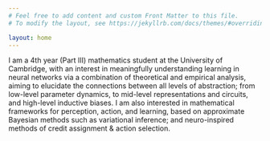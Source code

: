 ```yaml
---
# Feel free to add content and custom Front Matter to this file.
# To modify the layout, see https://jekyllrb.com/docs/themes/#overriding-theme-defaults

layout: home
---
```


I am a 4th year (Part III) mathematics student at the University of Cambridge, with an interest in meaningfully understanding learning in neural networks via a combination of theoretical and empirical analysis, aiming to elucidate the connections between all levels of abstraction; from low-level parameter dynamics, to mid-level representations and circuits, and high-level inductive biases. I am also interested in mathematical frameworks for perception, action, and learning, based on approximate Bayesian methods such as variational inference; and neuro-inspired methods of credit assignment & action selection.
